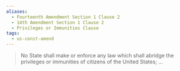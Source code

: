 ```yaml
---
aliases:
  - Fourteenth Amendment Section 1 Clause 2
  - 14th Amendment Section 1 Clause 2
  - Privileges or Immunities Clause
tags:
  - us-const-amend
---
```

> No State shall make or enforce any law which shall abridge the privileges or immunities of citizens of the United States; ...

